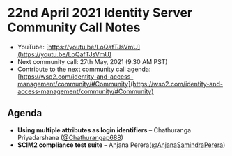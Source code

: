 # 22nd April 2021 Identity Server Community Call Notes

-   YouTube: [https://youtu.be/LoQafTJsVmU](https://youtu.be/LoQafTJsVmU)
-   Next community call: 27th May, 2021 (9.30 AM PST)
-   Contribute to the next community call agenda: [https://wso2.com/identity-and-access-management/community/#Community](https://wso2.com/identity-and-access-management/community/#Community)


## Agenda

-   **Using multiple attributes as login identifiers** – Chathuranga Priyadarshana ([@Chathurangap688](https://github.com/Chathurangap688))
-   **SCIM2 compliance test suite** – Anjana Perera([@AnjanaSamindraPerera](https://github.com/AnjanaSamindraPerera))
